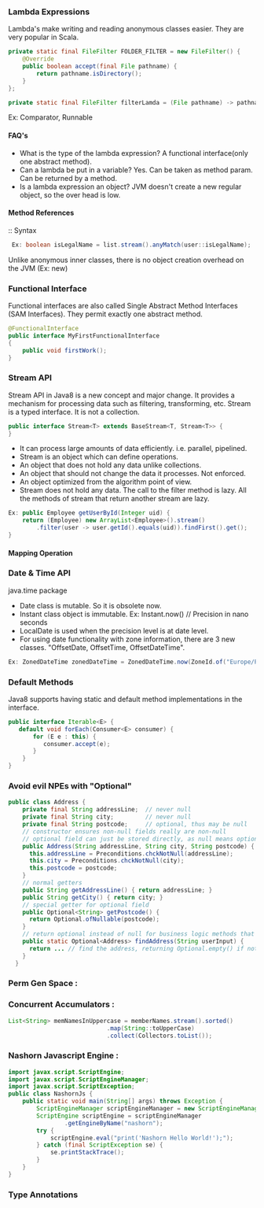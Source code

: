 ### Lambda Expressions
Lambda's make writing and reading anonymous classes easier. They are very popular in Scala.
```java
private static final FileFilter FOLDER_FILTER = new FileFilter() {
    @Override
    public boolean accept(final File pathname) {
        return pathname.isDirectory();
    }
};

private static final FileFilter filterLamda = (File pathname) -> pathname.isDirectory();
```
Ex: Comparator, Runnable

#### FAQ's

* What is the type of the lambda expression? A functional interface(only one abstract method).
* Can a lambda be put in a variable? Yes. Can be taken as method param. Can be returned by a method.
* Is a lambda expression an object? JVM doesn't create a new regular object, so the over head is low. 

#### Method References
:: Syntax
```java
 Ex: boolean isLegalName = list.stream().anyMatch(user::isLegalName); 
 ```
Unlike anonymous inner classes, there is no object creation overhead on the JVM (Ex: new)

### Functional Interface
Functional interfaces are also called Single Abstract Method Interfaces (SAM Interfaces). They permit exactly one abstract method.
```java
@FunctionalInterface
public interface MyFirstFunctionalInterface
{
    public void firstWork();
}
```
### Stream API
Stream API in Java8 is a new concept and major change. It provides a mechanism for processing data such as filtering, transforming, etc. Stream is a typed interface. It is not a collection.
```java
public interface Stream<T> extends BaseStream<T, Stream<T>> {
}
```
* It can process large amounts of data efficiently. i.e. parallel, pipelined.
* Stream is an object which can define operations.
* An object that does not hold any data unlike collections.
* An object that should not change the data it processes. Not enforced.
* An object optimized from the algorithm point of view.
* Stream does not hold any data. The call to the filter method is lazy. All the methods of stream that return another stream are lazy.
```java
Ex: public Employee getUserById(Integer uid) {
    return (Employee) new ArrayList<Employee>().stream()
        .filter(user -> user.getId().equals(uid)).findFirst().get();
}
```

#### Mapping Operation



### Date & Time API 
java.time package

* Date class is mutable. So it is obsolete now.
* Instant class object is immutable. Ex: Instant.now() // Precision in nano seconds
* LocalDate is used when the precision level is at date level.
* For using date functionality with zone information, there are 3 new classes. "OffsetDate, OffsetTime, OffsetDateTime".
```java
Ex: ZonedDateTime zonedDateTime = ZonedDateTime.now(ZoneId.of("Europe/Paris"));
```
### Default Methods 
Java8 supports having static and default method implementations in the interface.
```java
public interface Iterable<E> {
   default void forEach(Consumer<E> consumer) {
       for (E e : this) {
          consumer.accept(e);
       }
    }
}
```
### Avoid evil NPEs with "Optional"
```java
public class Address {
    private final String addressLine;  // never null
    private final String city;         // never null
    private final String postcode;     // optional, thus may be null
    // constructor ensures non-null fields really are non-null
    // optional field can just be stored directly, as null means optional
    public Address(String addressLine, String city, String postcode) {
      this.addressLine = Preconditions.chckNotNull(addressLine);
      this.city = Preconditions.chckNotNull(city);
      this.postcode = postcode;
    }
    // normal getters
    public String getAddressLine() { return addressLine; }
    public String getCity() { return city; }
    // special getter for optional field
    public Optional<String> getPostcode() {
      return Optional.ofNullable(postcode);
    }
    // return optional instead of null for business logic methods that may not find a result
    public static Optional<Address> findAddress(String userInput) {
      return ... // find the address, returning Optional.empty() if not found
    }
  }
```

### Perm Gen Space : 
### Concurrent Accumulators :
```java
List<String> memNamesInUppercase = memberNames.stream().sorted()
                            .map(String::toUpperCase)
                            .collect(Collectors.toList()); 
```

### Nashorn Javascript Engine : 
```java
import javax.script.ScriptEngine;
import javax.script.ScriptEngineManager;
import javax.script.ScriptException;
public class NashornJs {
	public static void main(String[] args) throws Exception {
		ScriptEngineManager scriptEngineManager = new ScriptEngineManager();
		ScriptEngine scriptEngine = scriptEngineManager
				.getEngineByName("nashorn");
		try {
			scriptEngine.eval("print('Nashorn Hello World!');");
		} catch (final ScriptException se) {
			se.printStackTrace();
		}
	}
}
```

### Type Annotations